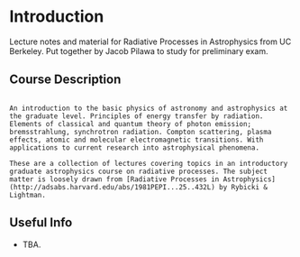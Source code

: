 # Introduction

Lecture notes and material for Radiative Processes in Astrophysics from UC Berkeley. Put together by Jacob Pilawa to study for preliminary exam.

## Course Description

```{admonition} From [Astrobaki](https://casper.astro.berkeley.edu/astrobaki/index.php/Radiative_Processes_in_Astrophysics):

An introduction to the basic physics of astronomy and astrophysics at the graduate level. Principles of energy transfer by radiation. Elements of classical and quantum theory of photon emission; bremsstrahlung, synchrotron radiation. Compton scattering, plasma effects, atomic and molecular electromagnetic transitions. With applications to current research into astrophysical phenomena.

These are a collection of lectures covering topics in an introductory graduate astrophysics course on radiative processes. The subject matter is loosely drawn from [Radiative Processes in Astrophysics](http://adsabs.harvard.edu/abs/1981PEPI...25..432L) by Rybicki & Lightman.

```


## Useful Info

* TBA.